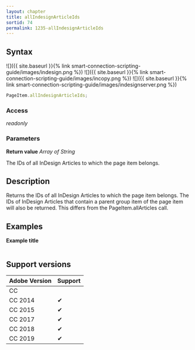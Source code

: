 ```yaml
---
layout: chapter
title: allIndesignArticleIds
sortid: 74
permalink: 1235-allIndesignArticleIds
---
```

## Syntax

![]({{ site.baseurl }}{% link smart-connection-scripting-guide/images/indesign.png %}) ![]({{ site.baseurl }}{% link smart-connection-scripting-guide/images/incopy.png %}) ![]({{ site.baseurl }}{% link smart-connection-scripting-guide/images/indesignserver.png %})
```javascript
PageItem.allIndesignArticleIds;
```

### Access

*readonly*

### Parameters

**Return value** *Array of String*

The IDs of all InDesign Articles to which the page item
belongs.

## Description

Returns the IDs of all InDesign Articles to which the page item
belongs. The IDs of InDesign Articles that contain a parent
group item of the page item will also be returned. This differs
from the PageItem.allArticles call.

## Examples

**Example title**

```javascript
```

## Support versions

| Adobe Version | Support |
|---------------|---------|
| CC            |         |
| CC 2014       | ✔       |
| CC 2015       | ✔       |
| CC 2017       | ✔       |
| CC 2018       | ✔       |
| CC 2019       | ✔       |